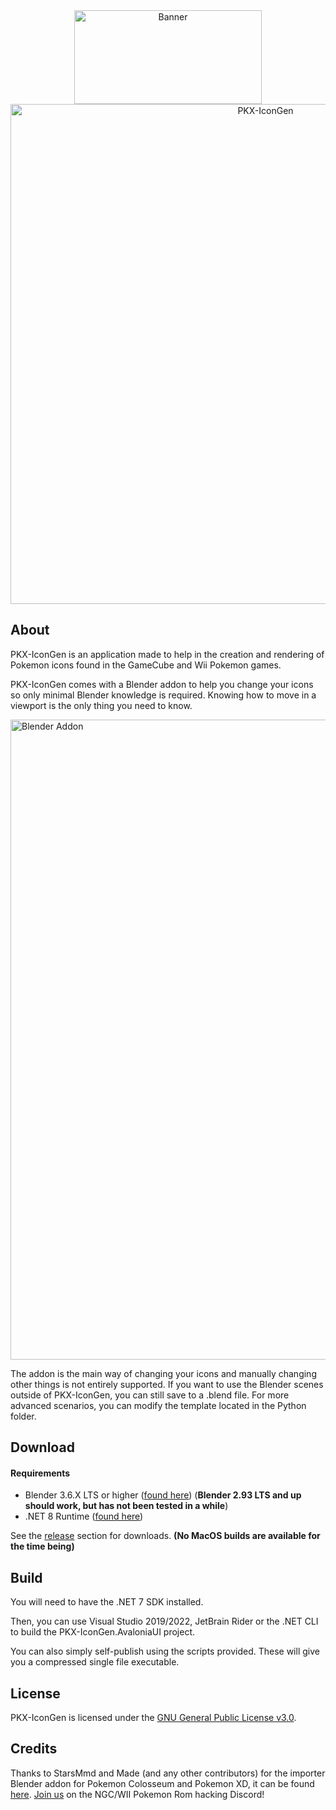 <div style="text-align: center">
    <img src="https://repository-images.githubusercontent.com/442831354/787e7cc0-9251-4e7a-ac1a-98c325931aa2" style="text-align: center" alt="Banner" width="300" height="150">
    <br />
    <img src="https://github.com/mikeyX101/PKX-IconGen/assets/67592217/a6b6b709-33c8-4a70-bc94-abfcf502ac4d" alt="PKX-IconGen" width="800">
</div>


## About
PKX-IconGen is an application made to help in the creation and rendering of Pokemon icons found in the GameCube and Wii Pokemon games.

PKX-IconGen comes with a Blender addon to help you change your icons so only minimal Blender knowledge is required. Knowing how to move in a viewport is the only thing you need to know.

<img src="https://github.com/mikeyX101/PKX-IconGen/assets/67592217/7de8475f-8b96-4ca0-87c4-77146026130c" alt="Blender Addon" width="1024">

The addon is the main way of changing your icons and manually changing other things is not entirely supported. 
If you want to use the Blender scenes outside of PKX-IconGen, you can still save to a .blend file. For more advanced scenarios, you can modify the template located in the Python folder.

## Download
#### Requirements
- Blender 3.6.X LTS or higher ([found here](https://www.blender.org/download/)) (**Blender 2.93 LTS and up should work, but has not been tested in a while**)
- .NET 8 Runtime ([found here](https://dotnet.microsoft.com/en-us/download))

See the [release](https://github.com/mikeyX101/PKX-IconGen/releases) section for downloads. **(No MacOS builds are available for the time being)**

## Build
You will need to have the .NET 7 SDK installed.

Then, you can use Visual Studio 2019/2022, JetBrain Rider or the .NET CLI to build the PKX-IconGen.AvaloniaUI project.

You can also simply self-publish using the scripts provided. These will give you a compressed single file executable.

## License
PKX-IconGen is licensed under the [GNU General Public License v3.0](COPYING).

## Credits
Thanks to StarsMmd and Made (and any other contributors) for the importer Blender addon for Pokemon Colosseum and Pokemon XD, it can be found [here](https://github.com/StarsMmd/Blender-Addon-Gamecube-Models).
[Join us](https://www.discord.gg/xCPjjnv) on the NGC/WII Pokemon Rom hacking Discord!